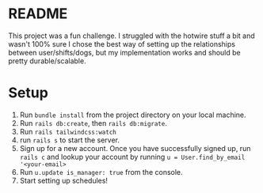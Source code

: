 # README

This project was a fun challenge. I struggled with the hotwire stuff a bit and wasn't 100% sure I chose the best way of setting up the relationships between user/shifts/dogs, but my implementation works and should be pretty durable/scalable.

# Setup

1. Run `bundle install` from the project directory on your local machine.
2. Run `rails db:create`, then `rails db:migrate`.
3. Run `rails tailwindcss:watch`
4. run `rails s` to start the server.
5. Sign up for a new account. Once you have successfully signed up, run `rails c` and lookup your account by running `u = User.find_by_email '<your-email>`
6. Run `u.update is_manager: true` from the console.
7. Start setting up schedules!
